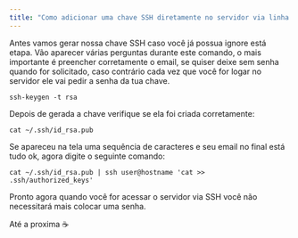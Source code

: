 ```yaml
---
title: "Como adicionar uma chave SSH diretamente no servidor via linha de comando"
---
```


Antes vamos gerar nossa chave SSH caso você já possua ignore está etapa.
Vão aparecer várias perguntas durante este comando, o mais importante é preencher corretamente o email, se quiser deixe sem senha quando for solicitado, caso contrário cada vez que você for logar no servidor ele vai pedir a senha da tua chave.

``` ssh-keygen -t rsa ```


Depois de gerada a chave verifique se ela foi criada corretamente:

``` cat ~/.ssh/id_rsa.pub ```

Se apareceu na tela uma sequência de caracteres e seu email no final está tudo ok, agora digite o seguinte comando:

```cat ~/.ssh/id_rsa.pub | ssh user@hostname 'cat >> .ssh/authorized_keys' ```

Pronto agora quando você for acessar o servidor via SSH você não necessitará mais colocar uma senha.

Até a proxima :coffee:
